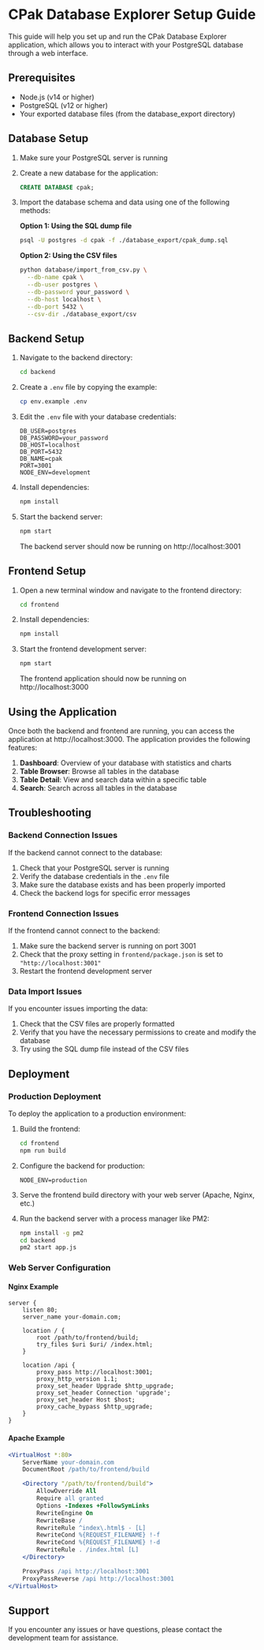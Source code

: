 # CPak Database Explorer Setup Guide

This guide will help you set up and run the CPak Database Explorer application, which allows you to interact with your PostgreSQL database through a web interface.

## Prerequisites

- Node.js (v14 or higher)
- PostgreSQL (v12 or higher)
- Your exported database files (from the database_export directory)

## Database Setup

1. Make sure your PostgreSQL server is running
2. Create a new database for the application:
   ```sql
   CREATE DATABASE cpak;
   ```
3. Import the database schema and data using one of the following methods:

   **Option 1: Using the SQL dump file**
   ```bash
   psql -U postgres -d cpak -f ./database_export/cpak_dump.sql
   ```

   **Option 2: Using the CSV files**
   ```bash
   python database/import_from_csv.py \
     --db-name cpak \
     --db-user postgres \
     --db-password your_password \
     --db-host localhost \
     --db-port 5432 \
     --csv-dir ./database_export/csv
   ```

## Backend Setup

1. Navigate to the backend directory:
   ```bash
   cd backend
   ```

2. Create a `.env` file by copying the example:
   ```bash
   cp env.example .env
   ```

3. Edit the `.env` file with your database credentials:
   ```
   DB_USER=postgres
   DB_PASSWORD=your_password
   DB_HOST=localhost
   DB_PORT=5432
   DB_NAME=cpak
   PORT=3001
   NODE_ENV=development
   ```

4. Install dependencies:
   ```bash
   npm install
   ```

5. Start the backend server:
   ```bash
   npm start
   ```

   The backend server should now be running on http://localhost:3001

## Frontend Setup

1. Open a new terminal window and navigate to the frontend directory:
   ```bash
   cd frontend
   ```

2. Install dependencies:
   ```bash
   npm install
   ```

3. Start the frontend development server:
   ```bash
   npm start
   ```

   The frontend application should now be running on http://localhost:3000

## Using the Application

Once both the backend and frontend are running, you can access the application at http://localhost:3000. The application provides the following features:

1. **Dashboard**: Overview of your database with statistics and charts
2. **Table Browser**: Browse all tables in the database
3. **Table Detail**: View and search data within a specific table
4. **Search**: Search across all tables in the database

## Troubleshooting

### Backend Connection Issues

If the backend cannot connect to the database:

1. Check that your PostgreSQL server is running
2. Verify the database credentials in the `.env` file
3. Make sure the database exists and has been properly imported
4. Check the backend logs for specific error messages

### Frontend Connection Issues

If the frontend cannot connect to the backend:

1. Make sure the backend server is running on port 3001
2. Check that the proxy setting in `frontend/package.json` is set to `"http://localhost:3001"`
3. Restart the frontend development server

### Data Import Issues

If you encounter issues importing the data:

1. Check that the CSV files are properly formatted
2. Verify that you have the necessary permissions to create and modify the database
3. Try using the SQL dump file instead of the CSV files

## Deployment

### Production Deployment

To deploy the application to a production environment:

1. Build the frontend:
   ```bash
   cd frontend
   npm run build
   ```

2. Configure the backend for production:
   ```
   NODE_ENV=production
   ```

3. Serve the frontend build directory with your web server (Apache, Nginx, etc.)
4. Run the backend server with a process manager like PM2:
   ```bash
   npm install -g pm2
   cd backend
   pm2 start app.js
   ```

### Web Server Configuration

#### Nginx Example

```nginx
server {
    listen 80;
    server_name your-domain.com;

    location / {
        root /path/to/frontend/build;
        try_files $uri $uri/ /index.html;
    }

    location /api {
        proxy_pass http://localhost:3001;
        proxy_http_version 1.1;
        proxy_set_header Upgrade $http_upgrade;
        proxy_set_header Connection 'upgrade';
        proxy_set_header Host $host;
        proxy_cache_bypass $http_upgrade;
    }
}
```

#### Apache Example

```apache
<VirtualHost *:80>
    ServerName your-domain.com
    DocumentRoot /path/to/frontend/build

    <Directory "/path/to/frontend/build">
        AllowOverride All
        Require all granted
        Options -Indexes +FollowSymLinks
        RewriteEngine On
        RewriteBase /
        RewriteRule ^index\.html$ - [L]
        RewriteCond %{REQUEST_FILENAME} !-f
        RewriteCond %{REQUEST_FILENAME} !-d
        RewriteRule . /index.html [L]
    </Directory>

    ProxyPass /api http://localhost:3001
    ProxyPassReverse /api http://localhost:3001
</VirtualHost>
```

## Support

If you encounter any issues or have questions, please contact the development team for assistance.